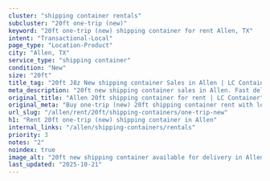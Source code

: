 ```yaml
---
cluster: "shipping container rentals"
subcluster: "20ft one-trip (new)"
keyword: "20ft one-trip (new) shipping container for rent Allen, TX"
intent: "Transactional-Local"
page_type: "Location-Product"
city: "Allen, TX"
service_type: "shipping container"
condition: "New"
size: "20ft"
title_tag: "20ft J8z New shipping container Sales in Allen | LC Container"
meta_description: "20ft new shipping container sales in Allen. Fast delivery, competitive pricing. Serving shipping containers area. Quote ID: 12X. Call (214) 524-4168 for your free quote today."
original_title: "Allen 20ft shipping container for rent | LC Container"
original_meta: "Buy one-trip (new) 20ft shipping container rent with local delivery in Allen, TX. LC Container — local Since 2003. Request a fast quote today."
url_slug: "/allen/rent/20ft/shipping-containers/one-trip-new"
h1: "Rent 20ft one-trip (new) shipping container in Allen"
internal_links: "/allen/shipping-containers/rentals"
priority: 3
notes: "2"
noindex: true
image_alt: "20ft new shipping container available for delivery in Allen"
last_updated: "2025-10-21"
---
```


<!-- TODO: Add unique city/inventory copy, images, and internal links here. -->
